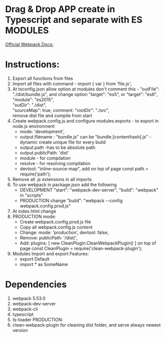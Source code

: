 # Drag & Drop APP create in Typescript and separate with ES MODULES

[Official Webpack Docs:](https://webpack.js.org/)
# Instructions:
1. Export all functions from files
3. Import all files  with command - import { var } from 'file.js';
4. At tsconfig.json allow option 
   at modules don't  comment this -  "outFile": "./dist/bundle.js", 
    and change option
    "target": "es5", or "target": "es6",
    "module": "es2015",  
    "outDir": "./dist",  
    "sourceMap": true, 
    comment:
    "rootDir": "./src",     
    remove dist file and compile from start
5. Create webpack.config.js 
    and configure
    modules.exports - to export in node.js environment
    - mode: 'development',
    - output.filename : "bundle.js" can be "bundle.[contenthash].js" - dynamic create unique file for every build
    - output.path -has to be absolute path
    - output.publicPath: 'dist'
    - module  - for compilation
    - resolve - for resolving compilation
    - devtool: "inline-source-map",
    add on top of page 
    const path = require('path'); 
6. Remove all .js extensions in all imports 
7. To use webpack in package.json add the following
    - DEVELOPMENT
    "start": "webpack-dev-server",
    "build": "webpack"
     in "scripts"
     - PRODUCTION
     change
     "build": "webpack --config webpack.config.prod.js"
8. At index.html change  
    <script type="module" src = "dist/bundle.js" ></script>
9. PRODUCTION mode:
    - Create webpack.config.prod.js file
    - Copy all webpack.config.js content
    - Change:
    mode: 'production',
    devtool: false,
    - Remove:
    publicPath: '/dist/',
    - Add:
    plugins: [
        new CleanPlugin.CleanWebpackPlugin()
    ]
    on top of page
    const CleanPlugin = require('clean-webpack-plugin');    
9. Modules Import and export Features:
    - export Default
    - import * as SomeName

# Dependencies
1. webpack 5.53.0
2. webpack-dev-server
3. webpack-cli
4. typescript
5. ts-loader
PRODUCTION:
6. clean-webpack-plugin
    for cleaning dist folder, and serve always newest version